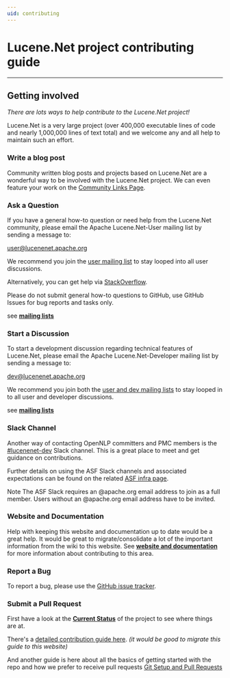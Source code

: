 ```yaml
---
uid: contributing
---
```


# Lucene.Net project contributing guide

---

## Getting involved

_There are lots ways to help contribute to the Lucene.Net project!_

Lucene.Net is a very large project (over 400,000 executable lines of code and nearly 1,000,000 lines of text total) and we welcome any and all help to maintain such an effort.

### Write a blog post

Community written blog posts and projects based on Lucene.Net are a wonderful way to be involved with the Lucene.Net project. We can even feature your work on the [Community Links Page](xref:contributing/community-links).

### Ask a Question

If you have a general how-to question or need help from the Lucene.Net community, please email the Apache Lucene.Net-User mailing list by sending a message to:

[user@lucenenet.apache.org](mailto:user@lucenenet.apache.org)

We recommend you join the [user mailing list](https://cwiki.apache.org/confluence/display/LUCENENET/Mailing+Lists) to stay looped into all user discussions.

Alternatively, you can get help via [StackOverflow](https://stackoverflow.com/questions/tagged/lucene.net).

Please do not submit general how-to questions to GitHub, use GitHub Issues for bug reports and tasks only.

see **[mailing lists](xref:contributing/mailing-lists)**

### Start a Discussion

To start a development discussion regarding technical features of Lucene.Net, please email the Apache Lucene.Net-Developer mailing list by sending a message to:

[dev@lucenenet.apache.org](mailto:dev@lucenenet.apache.org)

We recommend you join both the [user and dev mailing lists](https://cwiki.apache.org/confluence/display/LUCENENET/Mailing+Lists) to stay looped in to all user and developer discussions.

see **[mailing lists](xref:contributing/mailing-lists)**

### Slack Channel
Another way of contacting OpenNLP committers and PMC members is the [#lucenenet-dev](https://the-asf.slack.com/archives/C03FFRQQ2RM) Slack channel. This is a great place to meet and get guidance on contributions.

Further details on using the ASF Slack channels and associated expectations can be found on the related [ASF infra page](https://infra.apache.org/slack.html).

Note
The ASF Slack requires an @apache.org email address to join as a full member. Users without an @apache.org email address have to be invited.

### Website and Documentation

Help with keeping this website and documentation up to date would be a great help. It would be great to migrate/consolidate a lot of the important information from the wiki to this website. See **[website and documentation](xref:contributing/documentation)** for more information about contributing to this area.

### Report a Bug

To report a bug, please use the [GitHub issue tracker](xref:contributing/issue-tracker).

### Submit a Pull Request

First have a look at the **[Current Status](xref:contributing/current-status)** of the project to see where things are at.

There's a [detailed contribution guide here](https://github.com/apache/lucenenet/blob/master/CONTRIBUTING.md). _(it would be good to migrate this guide to this website)_

And another guide is here about all the basics of getting started with the repo and how we prefer to receive pull requests [Git Setup and Pull Requests](https://cwiki.apache.org/confluence/display/LUCENENET/Git+Setup+and+Pull+Requests)
